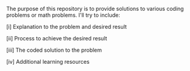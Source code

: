 The purpose of this repository is to provide solutions to various coding problems or math problems.
I'll try to include:

[i]   Explanation to the problem and desired result

[ii]  Process to achieve the desired result

[iii] The coded solution to the problem

[iv]  Additional learning resources
